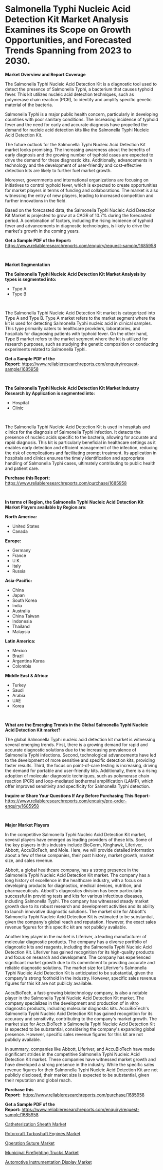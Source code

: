 <p><h1>Salmonella Typhi Nucleic Acid Detection Kit Market Analysis Examines its Scope on Growth Opportunities, and Forecasted Trends Spanning from 2023 to 2030.</h1></p><p><strong>Market Overview and Report Coverage</strong></p>
<p><p>The Salmonella Typhi Nucleic Acid Detection Kit is a diagnostic tool used to detect the presence of Salmonella Typhi, a bacterium that causes typhoid fever. This kit utilizes nucleic acid detection techniques, such as polymerase chain reaction (PCR), to identify and amplify specific genetic material of the bacteria.</p><p>Salmonella Typhi is a major public health concern, particularly in developing countries with poor sanitary conditions. The increasing incidence of typhoid fever and the need for early and accurate diagnosis have propelled the demand for nucleic acid detection kits like the Salmonella Typhi Nucleic Acid Detection Kit.</p><p>The future outlook for the Salmonella Typhi Nucleic Acid Detection Kit market looks promising. The increasing awareness about the benefits of early diagnosis and the growing number of typhoid cases are expected to drive the demand for these diagnostic kits. Additionally, advancements in technology and the development of user-friendly and cost-effective detection kits are likely to further fuel market growth.</p><p>Moreover, governments and international organizations are focusing on initiatives to control typhoid fever, which is expected to create opportunities for market players in terms of funding and collaborations. The market is also witnessing the entry of new players, leading to increased competition and further innovations in the field.</p><p>Based on the forecasted data, the Salmonella Typhi Nucleic Acid Detection Kit Market is projected to grow at a CAGR of 10.7% during the forecasted period. A combination of factors, including the rising incidence of typhoid fever and advancements in diagnostic technologies, is likely to drive the market's growth in the coming years.</p></p>
<p><strong>Get a Sample PDF of the Report:</strong> <a href="https://www.reliableresearchreports.com/enquiry/request-sample/1685958">https://www.reliableresearchreports.com/enquiry/request-sample/1685958</a></p>
<p>&nbsp;</p>
<p><strong>Market Segmentation</strong></p>
<p><strong>The Salmonella Typhi Nucleic Acid Detection Kit Market Analysis by types is segmented into:</strong></p>
<p><ul><li>Type A</li><li>Type B</li></ul></p>
<p>&nbsp;</p>
<p><p>The Salmonella Typhi Nucleic Acid Detection Kit market is categorized into Type A and Type B. Type A market refers to the market segment where the kit is used for detecting Salmonella Typhi nucleic acid in clinical samples. This type primarily caters to healthcare providers, laboratories, and hospitals for diagnosing patients with typhoid fever. On the other hand, Type B market refers to the market segment where the kit is utilized for research purposes, such as studying the genetic composition or conducting experiments related to Salmonella Typhi.</p></p>
<p><strong>Get a Sample PDF of the Report:</strong>&nbsp;<a href="https://www.reliableresearchreports.com/enquiry/request-sample/1685958">https://www.reliableresearchreports.com/enquiry/request-sample/1685958</a></p>
<p>&nbsp;</p>
<p><strong>The Salmonella Typhi Nucleic Acid Detection Kit Market Industry Research by Application is segmented into:</strong></p>
<p><ul><li>Hospital</li><li>Clinic</li></ul></p>
<p>&nbsp;</p>
<p><p>The Salmonella Typhi Nucleic Acid Detection Kit is used in hospitals and clinics for the diagnosis of Salmonella Typhi infection. It detects the presence of nucleic acids specific to the bacteria, allowing for accurate and rapid diagnosis. This kit is particularly beneficial in healthcare settings as it enables early detection and efficient management of the infection, reducing the risk of complications and facilitating prompt treatment. Its application in hospitals and clinics ensures the timely identification and appropriate handling of Salmonella Typhi cases, ultimately contributing to public health and patient care.</p></p>
<p><strong>Purchase this Report:</strong>&nbsp; <a href="https://www.reliableresearchreports.com/purchase/1685958">https://www.reliableresearchreports.com/purchase/1685958</a></p>
<p>&nbsp;</p>
<p><strong>In terms of Region, the Salmonella Typhi Nucleic Acid Detection Kit Market Players available by Region are:</strong></p>
<p>
    <p> <strong> North America: </strong>
        <ul>
            <li>United States</li>
            <li>Canada</li>
        </ul>
        </p> 
    <p> <strong> Europe: </strong>
        <ul>
            <li>Germany</li>
            <li>France</li>
            <li>U.K.</li>
            <li>Italy</li>
            <li>Russia</li>
        </ul>
        </p> 
    <p> <strong> Asia-Pacific: </strong>
        <ul>
            <li>China</li>
            <li>Japan</li>
            <li>South Korea</li>
            <li>India</li>
            <li>Australia</li>
            <li>China Taiwan</li>
            <li>Indonesia</li>
            <li>Thailand</li>
            <li>Malaysia</li>
        </ul>
        </p> 
    <p> <strong> Latin America: </strong>
        <ul>
            <li>Mexico</li>
            <li>Brazil</li>
            <li>Argentina Korea</li>
            <li>Colombia</li>
        </ul>
        </p> 
    <p> <strong> Middle East & Africa: </strong>
        <ul>
            <li>Turkey</li>
            <li>Saudi</li>
            <li>Arabia</li>
            <li>UAE</li>
            <li>Korea</li>
        </ul>
    </p>
    </p>
<p>&nbsp;</p>
<p><strong>What are the Emerging Trends in the Global Salmonella Typhi Nucleic Acid Detection Kit market?</strong></p>
<p><p>The global Salmonella Typhi nucleic acid detection kit market is witnessing several emerging trends. First, there is a growing demand for rapid and accurate diagnostic solutions due to the increasing prevalence of Salmonella Typhi infections. Second, technological advancements have led to the development of more sensitive and specific detection kits, providing faster results. Third, the focus on point-of-care testing is increasing, driving the demand for portable and user-friendly kits. Additionally, there is a rising adoption of molecular diagnostic techniques, such as polymerase chain reaction (PCR) and loop-mediated isothermal amplification (LAMP), which offer improved sensitivity and specificity for Salmonella Typhi detection.</p></p>
<p><strong>Inquire or Share Your Questions If Any Before Purchasing This Report</strong>- <a href="https://www.reliableresearchreports.com/enquiry/pre-order-enquiry/1685958">https://www.reliableresearchreports.com/enquiry/pre-order-enquiry/1685958</a></p>
<p>&nbsp;</p>
<p><strong>Major Market Players</strong></p>
<p><p>In the competitive Salmonella Typhi Nucleic Acid Detection Kit market, several players have emerged as leading providers of these kits. Some of the key players in this industry include BioGerm, Kinghawk, Liferiver, Abbott, AccuBioTech, and Mole. Here, we will provide detailed information about a few of these companies, their past history, market growth, market size, and sales revenue.</p><p>Abbott, a global healthcare company, has a strong presence in the Salmonella Typhi Nucleic Acid Detection Kit market. The company has a long history of excellence in the healthcare industry, with a focus on developing products for diagnostics, medical devices, nutrition, and pharmaceuticals. Abbott's diagnostics division has been particularly successful in providing tests and kits for various infectious diseases, including Salmonella Typhi. The company has witnessed steady market growth due to its robust research and development activities and its ability to launch innovative diagnostic solutions. The market size for Abbott's Salmonella Typhi Nucleic Acid Detection Kit is estimated to be substantial, given the company's global reach and reputation. However, the exact sales revenue figures for this specific kit are not publicly available.</p><p>Another key player in the market is Liferiver, a leading manufacturer of molecular diagnostic products. The company has a diverse portfolio of diagnostic kits and reagents, including the Salmonella Typhi Nucleic Acid Detection Kit. Liferiver has gained recognition for its high-quality products and focus on research and development. The company has experienced significant market growth due to its commitment to providing accurate and reliable diagnostic solutions. The market size for Liferiver's Salmonella Typhi Nucleic Acid Detection Kit is anticipated to be substantial, given the company's strong foothold in the industry. However, specific sales revenue figures for this kit are not publicly available.</p><p>AccuBioTech, a fast-growing biotechnology company, is also a notable player in the Salmonella Typhi Nucleic Acid Detection Kit market. The company specializes in the development and production of in vitro diagnostic products, including molecular diagnostic kits. AccuBioTech's Salmonella Typhi Nucleic Acid Detection Kit has gained recognition for its accuracy and sensitivity, contributing to the company's market growth. The market size for AccuBioTech's Salmonella Typhi Nucleic Acid Detection Kit is expected to be substantial, considering the company's expanding global presence. However, specific sales revenue figures for this kit are not publicly available.</p><p>In summary, companies like Abbott, Liferiver, and AccuBioTech have made significant strides in the competitive Salmonella Typhi Nucleic Acid Detection Kit market. These companies have witnessed market growth and have developed a strong presence in the industry. While the specific sales revenue figures for their Salmonella Typhi Nucleic Acid Detection Kit are not publicly disclosed, their market size is expected to be substantial, given their reputation and global reach.</p></p>
<p><strong>Purchase this Report:</strong>&nbsp;&nbsp;<a href="https://www.reliableresearchreports.com/purchase/1685958">https://www.reliableresearchreports.com/purchase/1685958</a></p>
<p></p>
<p><strong>Get a Sample PDF of the Report:</strong>&nbsp;<a href="https://www.reliableresearchreports.com/enquiry/request-sample/1685958">https://www.reliableresearchreports.com/enquiry/request-sample/1685958</a></p>
<p><p><a href="https://medium.com/@majorwalker1947/catheterization-sheath-market-size-cagr-trends-2024-2030-a4230ca79b13">Catheterization Sheath Market</a></p><p><a href="https://www.linkedin.com/pulse/rotorcraft-turboshaft-engines-market-insights-players-forecast/">Rotorcraft Turboshaft Engines Market</a></p><p><a href="https://medium.com/@oletawunsch/operation-suture-market-size-cagr-trends-2024-2030-269f375fe885">Operation Suture Market</a></p><p><a href="https://www.linkedin.com/pulse/decoding-municipal-firefighting-trucks-market-deep-dive-latest/">Municipal Firefighting Trucks Market</a></p><p><a href="https://www.linkedin.com/pulse/automotive-instrumentation-display-market-research-report/">Automotive Instrumentation Display Market</a></p></p>